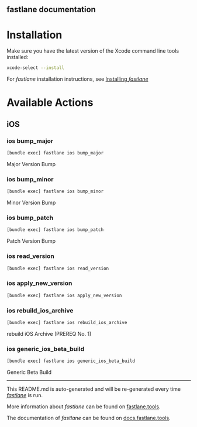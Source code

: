 fastlane documentation
----

# Installation

Make sure you have the latest version of the Xcode command line tools installed:

```sh
xcode-select --install
```

For _fastlane_ installation instructions, see [Installing _fastlane_](https://docs.fastlane.tools/#installing-fastlane)

# Available Actions

## iOS

### ios bump_major

```sh
[bundle exec] fastlane ios bump_major
```

Major Version Bump

### ios bump_minor

```sh
[bundle exec] fastlane ios bump_minor
```

Minor Version Bump

### ios bump_patch

```sh
[bundle exec] fastlane ios bump_patch
```

Patch Version Bump

### ios read_version

```sh
[bundle exec] fastlane ios read_version
```



### ios apply_new_version

```sh
[bundle exec] fastlane ios apply_new_version
```



### ios rebuild_ios_archive

```sh
[bundle exec] fastlane ios rebuild_ios_archive
```

rebuild iOS Archive (PREREQ No. 1)

### ios generic_ios_beta_build

```sh
[bundle exec] fastlane ios generic_ios_beta_build
```

Generic Beta Build

----

This README.md is auto-generated and will be re-generated every time [_fastlane_](https://fastlane.tools) is run.

More information about _fastlane_ can be found on [fastlane.tools](https://fastlane.tools).

The documentation of _fastlane_ can be found on [docs.fastlane.tools](https://docs.fastlane.tools).
